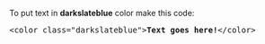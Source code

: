 To put text in <b>darkslateblue</b> color make this code:
<pre>&lt;color class="darkslateblue"&gt;<b>Text goes here!</b>&lt;/color&gt;</pre>
